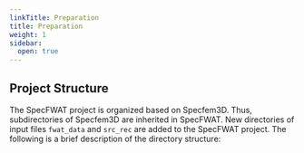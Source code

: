 ```yaml
---
linkTitle: Preparation
title: Preparation
weight: 1
sidebar:
  open: true
---
```


## Project Structure

The SpecFWAT project is organized based on Specfem3D. Thus, subdirectories of Specfem3D are inherited in SpecFWAT. New directories of input files `fwat_data` and `src_rec` are added to the SpecFWAT project. The following is a brief description of the directory structure:

